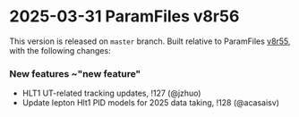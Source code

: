 2025-03-31 ParamFiles v8r56
===

This version is released on `master` branch.
Built relative to ParamFiles [v8r55](../-/tags/v8r55), with the following changes:


### New features ~"new feature"

- HLT1 UT-related tracking updates, !127 (@jzhuo)
- Update lepton Hlt1 PID models for 2025 data taking, !128 (@acasaisv)
